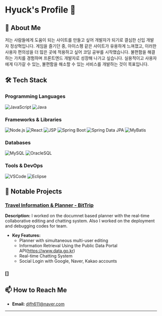 # Hyuck's Profile 👋

## 🚀 About Me
저는 사람들에게 도움이 되는 사이트를 만들고 싶어 개발자가 되기로 결심한 신입 개발자 정상혁입니다. 게임을 즐기던 중, 아이스펭 같은 사이트가 유용하게 느껴졌고, 이러한 사용자 편의성을 더 많은 곳에 적용하고 싶어 코딩 공부를 시작했습니다. 불편함을 해결하는 가치를 경험하며 프론트엔드 개발자로 성장해 나가고 싶습니다. 실용적이고 사용자에게 다가갈 수 있는, 불편함을 해소할 수 있는 서비스를 개발하는 것이 목표입니다.

## 🛠️ Tech Stack

### Programming Languages
![JavaScript](https://img.shields.io/badge/-JavaScript-F7DF1E?logo=javascript&logoColor=black&style=flat)
![Java](https://img.shields.io/badge/-Java-007396?logo=java&logoColor=white&style=flat)

### Frameworks & Libraries
![Node.js](https://img.shields.io/badge/-Node.js-339933?logo=node.js&logoColor=white&style=flat)
![React](https://img.shields.io/badge/-React-61DAFB?logo=react&logoColor=black&style=flat)
![JSP](https://img.shields.io/badge/-JSP-007396?logo=java&logoColor=white&style=flat)
![Spring Boot](https://img.shields.io/badge/-Spring_Boot-6DB33F?logo=spring&logoColor=white&style=flat)
![Spring Data JPA](https://img.shields.io/badge/-Spring_Data_JPA-6DB33F?logo=spring&logoColor=white&style=flat)
![MyBatis](https://img.shields.io/badge/-MyBatis-4479A1?logo=mybatis&logoColor=white&style=flat)


### Databases
![MySQL](https://img.shields.io/badge/-MySQL-4479A1?logo=mysql&logoColor=white&style=flat)
![OracleSQL](https://img.shields.io/badge/-OracleSQL-F80000?logo=oracle&logoColor=white&style=flat)

### Tools & DevOps

![VSCode](https://img.shields.io/badge/-VSCode-007ACC?logo=visual-studio-code&logoColor=white&style=flat)
![Eclipse](https://img.shields.io/badge/-Eclipse-F79800?logo=eclipse-ide&logoColor=white&style=flat)

## 📂 Notable Projects

### [Travel Information & Planner - BitTrip](https://github.com/themerous/PlanBit_BItcamp701)
**Description:** I worked on the documnet based planner with the real-time collaborative editing and chatting system. Also I worked on the deployment and debugging codes for team.
- **Key Features:**
  - Planner with simultaneous multi-user editing
  - Information Retrieval Using the Public Data Portal API(https://www.data.go.kr)
  - Real-time Chatting System
  - Social Login with Google, Naver, Kakao accounts

### []


## 📫 How to Reach Me
- **Email:** djfh611@naver.com

---




